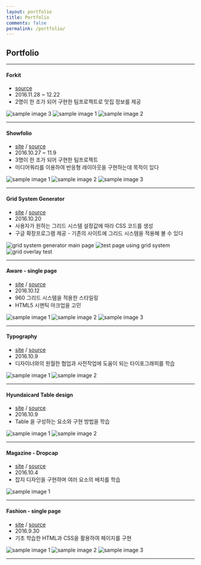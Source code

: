 ```yaml
---
layout: portfolio
title: Portfolio
comments: false
permalink: /portfolio/
---
```


## Portfolio

---

#### Forkit

* [source](https://github.com/uniorion/Forkit-FDS)
* 2016.11.28 ~ 12.22
* 2명이 한 조가 되어 구현한 팀프로젝트로 맛집 정보를 제공

![sample image 3](https://raw.githubusercontent.com/uniorion/Forkit-FDS/develop/assets/sample-3.png)
![sample image 1](https://raw.githubusercontent.com/uniorion/Forkit-FDS/develop/assets/sample-1.png)
![sample image 2](https://raw.githubusercontent.com/uniorion/Forkit-FDS/develop/assets/sample-2.png)

---

#### Showfolio

* [site](https://uniorion.github.io/Folio/) / [source](https://github.com/uniorion/Folio)
* 2016.10.27 ~ 11.9
* 3명이 한 조가 되어 구현한 팀프로젝트 
* 미디어쿼리를 이용하여 반응형 레이아웃을 구현하는데 목적이 있다

![sample image 1](https://raw.githubusercontent.com/uniorion/Folio/master/assets/sample-1.png)
![sample image 2](https://raw.githubusercontent.com/uniorion/Folio/master/assets/sample-2.png)
![sample image 3](https://raw.githubusercontent.com/uniorion/Folio/master/assets/sample-3.png)

---

#### Grid System Generator

* [site](https://uniorion.github.io/project/FDS/grid-system-generator/) / [source](https://github.com/uniorion/project/tree/master/FDS/grid-system-generator)
* 2016.10.20
* 사용자가 원하는 그리드 시스템 설정값에 따라 CSS 코드를 생성
* 구글 확장프로그램 제공 - 기존의 사이트에 그리드 시스템을 적용해 볼 수 있다

![grid system generator main page](https://raw.githubusercontent.com/uniorion/project/master/FDS/grid-system-generator/assets/grid-system-generator-main.png)
![test page using grid system](https://raw.githubusercontent.com/uniorion/project/master/FDS/grid-system-generator/assets/test-page.png)
![grid overlay test](https://raw.githubusercontent.com/uniorion/project/master/FDS/grid-system-generator/assets/grid-overlay.png)

---

#### Aware - single page

* [site](https://uniorion.github.io/project/FDS/aware-single-page/) / [source](https://github.com/uniorion/project/tree/master/FDS/aware-single-page)
* 2016.10.12
* 960 그리드 시스템을 적용한 스타일링
* HTML5 시맨틱 마크업을 고민

![sample image 1](https://raw.githubusercontent.com/uniorion/project/master/FDS/aware-single-page/assets/sample-1.png)
![sample image 2](https://raw.githubusercontent.com/uniorion/project/master/FDS/aware-single-page/assets/sample-2.png)
![sample image 3](https://raw.githubusercontent.com/uniorion/project/master/FDS/aware-single-page/assets/sample-3.png)

---

#### Typography

* [site](https://uniorion.github.io/project/FDS/typography/) / [source](https://github.com/uniorion/project/tree/master/FDS/typography)
* 2016.10.9
* 디자이너와의 원월한 협업과 사전작업에 도움이 되는 타이포그래피를 학습

![sample image 1](https://raw.githubusercontent.com/uniorion/project/master/FDS/typography/assets/sample-1.png)
![sample image 2](https://raw.githubusercontent.com/uniorion/project/master/FDS/typography/assets/sample-2.png)

---

#### Hyundaicard Table design

* [site](https://uniorion.github.io/project/FDS/hd-table/) / [source](https://github.com/uniorion/project/tree/master/FDS/hd-table)
* 2016.10.9
* Table 을 구성하는 요소와 구현 방법을 학습

![sample image 1](https://raw.githubusercontent.com/uniorion/project/master/FDS/hd-table/assets/sample-1.png)
![sample image 2](https://raw.githubusercontent.com/uniorion/project/master/FDS/hd-table/assets/sample-2.png)

---

#### Magazine - Dropcap

* [site](https://uniorion.github.io/project/FDS/magazine-dropcap/) / [source](https://github.com/uniorion/project/tree/master/FDS/magazine-dropcap)
* 2016.10.4
* 잡지 디자인을 구현하며 여러 요소의 배치를 학습

![sample image 1](https://raw.githubusercontent.com/uniorion/project/master/FDS/magazine-dropcap/assets/sample-1.png)

---

#### Fashion - single page

* [site](https://uniorion.github.io/project/FDS/fashion-single-page/) / [source](https://github.com/uniorion/project/tree/master/FDS/fashion-single-page)
* 2016.9.30
* 기초 학습한 HTML과 CSS을 활용하여 페이지를 구현

![sample image 1](https://raw.githubusercontent.com/uniorion/project/master/FDS/fashion-single-page/assets/sample-1.png)
![sample image 2](https://raw.githubusercontent.com/uniorion/project/master/FDS/fashion-single-page/assets/sample-2.png)
![sample image 3](https://raw.githubusercontent.com/uniorion/project/master/FDS/fashion-single-page/assets/sample-3.png)

---


